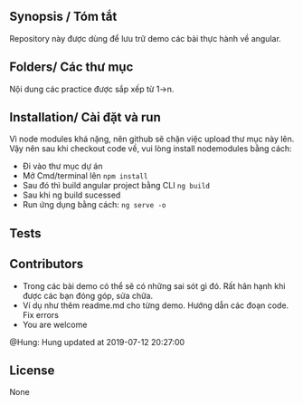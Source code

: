 ﻿## Synopsis / Tóm tắt

 Repository này được dùng để lưu trữ demo các bài thực hành về angular.	
 
## Folders/ Các thư mục

 Nội dung các practice được sắp xếp từ 1->n.

## Installation/ Cài đặt và run

 Vì node modules khá nặng, nên github sẽ chặn việc upload thư mục này lên.
 Vậy nên sau khi checkout code về, vui lòng install nodemodules bằng cách:
 
 - Đi vào thư mục dự án
 - Mở Cmd/terminal lên
``` npm install  ```
 - Sau đó thì build angular project bằng CLI
```ng build```
 - Sau khi ng build sucessed
 - Run ứng dụng bằng cách: 
```ng serve -o```
 
## Tests

 

## Contributors

  - Trong các bài demo có thể sẽ có những sai sót gì đó. Rất hân hạnh khi được các bạn đóng góp, sửa chữa.
  - Ví dụ như thêm readme.md cho từng demo. Hướng dẫn các đoạn code. Fix errors
  - You are welcome
 
 @Hung: Hung updated at 2019-07-12 20:27:00

## License

 None
